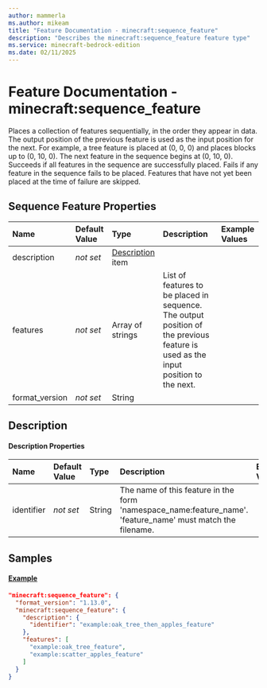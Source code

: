 ```yaml
---
author: mammerla
ms.author: mikeam
title: "Feature Documentation - minecraft:sequence_feature"
description: "Describes the minecraft:sequence_feature feature type"
ms.service: minecraft-bedrock-edition
ms.date: 02/11/2025 
---
```


# Feature Documentation - minecraft:sequence_feature

Places a collection of features sequentially, in the order they appear in data. The output position of the previous feature is used as the input position for the next. For example, a tree feature is placed at (0, 0, 0) and places blocks up to (0, 10, 0). The next feature in the sequence begins at (0, 10, 0). Succeeds if all features in the sequence are successfully placed. Fails if any feature in the sequence fails to be placed. Features that have not yet been placed at the time of failure are skipped.


## Sequence Feature Properties

|Name       |Default Value |Type |Description |Example Values |
|:----------|:-------------|:----|:-----------|:------------- |
| description | *not set* | [Description](#description) item |  |  | 
| features | *not set* | Array of strings | List of features to be placed in sequence. The output position of the previous feature is used as the input position to the next. |  | 
| format_version | *not set* | String |  |  | 

## Description

#### Description Properties

|Name       |Default Value |Type |Description |Example Values |
|:----------|:-------------|:----|:-----------|:------------- |
| identifier | *not set* | String | The name of this feature in the form 'namespace_name:feature_name'. 'feature_name' must match the filename. |  | 

## Samples

#### [Example](example)


```json
"minecraft:sequence_feature": {
  "format_version": "1.13.0",
  "minecraft:sequence_feature": {
    "description": {
      "identifier": "example:oak_tree_then_apples_feature"
    },
    "features": [
      "example:oak_tree_feature",
      "example:scatter_apples_feature"
    ]
  }
}
```
